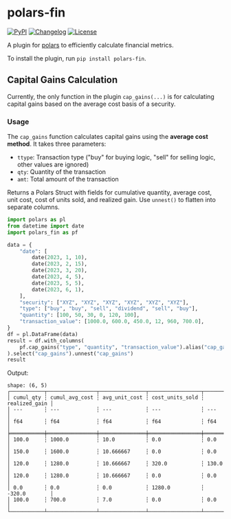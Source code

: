 # polars-fin

[![PyPI](https://img.shields.io/pypi/v/polars-fin.svg)](https://pypi.org/project/polars-fin/)
[![Changelog](https://img.shields.io/github/v/release/lvg77/polars-fin?include_prereleases&label=changelog)](https://github.com/lvg77/polars-fin/releases)
[![License](https://img.shields.io/badge/license-Apache%202.0-blue.svg)](https://github.com/lvg77/fin-polars/blob/master/LICENSE)

A plugin for [polars](https://github.com/pola-rs/polars) to efficiently calculate financial metrics.

To install the plugin, run `pip install polars-fin`.

## Capital Gains Calculation

Currently, the only function in the plugin `cap_gains(...)` is for calculating capital gains based on the average cost basis of a security.

### Usage

The `cap_gains` function calculates capital gains using the **average cost method**. It takes three parameters:

- `ttype`: Transaction type ("buy" for buying logic, "sell" for selling logic, other values are ignored)
- `qty`: Quantity of the transaction 
- `amt`: Total amount of the transaction

Returns a Polars Struct with fields for cumulative quantity, average cost, unit cost, cost of units sold, and realized gain. Use `unnest()` to flatten into separate columns.

```python
import polars as pl
from datetime import date
import polars_fin as pf

data = {
    "date": [
        date(2023, 1, 10),
        date(2023, 2, 15),
        date(2023, 3, 20),
        date(2023, 4, 5),
        date(2023, 5, 5),
        date(2023, 6, 1),
    ],
    "security": ["XYZ", "XYZ", "XYZ", "XYZ", "XYZ", "XYZ"],
    "type": ["buy", "buy", "sell", "dividend", "sell", "buy"],
    "quantity": [100, 50, 30, 0, 120, 100],
    "transaction_value": [1000.0, 600.0, 450.0, 12, 960, 700.0],
}
df = pl.DataFrame(data)
result = df.with_columns(
    pf.cap_gains("type", "quantity", "transaction_value").alias("cap_gains")
).select("cap_gains").unnest("cap_gains")
result
```

Output:
```
shape: (6, 5)
┌───────────┬────────────────┬───────────────┬─────────────────┬───────────────┐
│ cumul_qty ┆ cumul_avg_cost ┆ avg_unit_cost ┆ cost_units_sold ┆ realized_gain │
│ ---       ┆ ---            ┆ ---           ┆ ---             ┆ ---           │
│ f64       ┆ f64            ┆ f64           ┆ f64             ┆ f64           │
╞═══════════╪════════════════╪═══════════════╪═════════════════╪═══════════════╡
│ 100.0     ┆ 1000.0         ┆ 10.0          ┆ 0.0             ┆ 0.0           │
│ 150.0     ┆ 1600.0         ┆ 10.666667     ┆ 0.0             ┆ 0.0           │
│ 120.0     ┆ 1280.0         ┆ 10.666667     ┆ 320.0           ┆ 130.0         │
│ 120.0     ┆ 1280.0         ┆ 10.666667     ┆ 0.0             ┆ 0.0           │
│ 0.0       ┆ 0.0            ┆ 0.0           ┆ 1280.0          ┆ -320.0        │
│ 100.0     ┆ 700.0          ┆ 7.0           ┆ 0.0             ┆ 0.0           │
└───────────┴────────────────┴───────────────┴─────────────────┴───────────────┘
```
